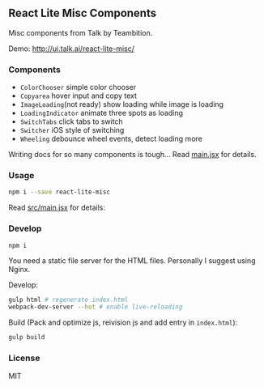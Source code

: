 
React Lite Misc Components
----

Misc components from Talk by Teambition.

Demo: http://ui.talk.ai/react-lite-misc/

### Components

* `ColorChooser` simple color chooser
* `Copyarea` hover input and copy text
* `ImageLoading`(not ready) show loading while image is loading
* `LoadingIndicator` animate three spots as loading
* `SwitchTabs` click tabs to switch
* `Switcher` iOS style of switching
* `Wheeling` debounce wheel events, detect loading more

Writing docs for so many components is tough... Read [main.jsx](main) for details.

[main]: https://github.com/teambition/react-lite-misc/blob/gh-pages/src/main.jsx

### Usage

```bash
npm i --save react-lite-misc
```

Read [src/main.jsx](main) for details:

[main]: https://github.com/teambition/react-lite-misc/blob/gh-pages/src/main.jsx

### Develop

```text
npm i
```

You need a static file server for the HTML files. Personally I suggest using Nginx.

Develop:

```bash
gulp html # regenerate index.html
webpack-dev-server --hot # enable live-reloading
```

Build (Pack and optimize js, reivision js and add entry in `index.html`):

```bash
gulp build
```

### License

MIT
